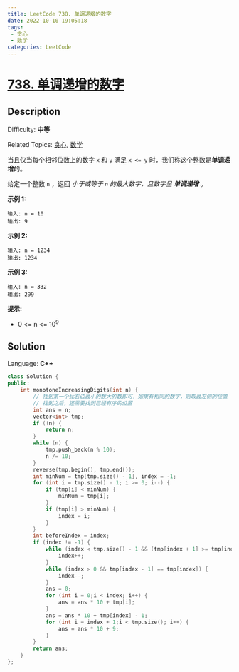 ```yaml
---
title: LeetCode 738. 单调递增的数字
date: 2022-10-10 19:05:18
tags:
 - 贪心
 - 数学
categories: LeetCode
---
```


# [738\. 单调递增的数字](https://leetcode.cn/problems/monotone-increasing-digits/)

## Description

Difficulty: **中等**  

Related Topics: [贪心](https://leetcode.cn/tag/greedy/), [数学](https://leetcode.cn/tag/math/)


当且仅当每个相邻位数上的数字 `x` 和 `y` 满足 `x <= y` 时，我们称这个整数是**单调递增**的。

给定一个整数 `n` ，返回 _小于或等于 `n` 的最大数字，且数字呈 **单调递增**_ 。

**示例 1:**

```
输入: n = 10
输出: 9
```

**示例 2:**

```
输入: n = 1234
输出: 1234
```

**示例 3:**

```
输入: n = 332
输出: 299
```

**提示:**

*   0 <= n <= 10<sup>9</sup>


## Solution

Language: **C++**

```c++
class Solution {
public:
    int monotoneIncreasingDigits(int n) {
        // 找到第一个比右边最小的数大的数即可，如果有相同的数字，则取最左侧的位置
        // 找到之后，还需要找到已经有序的位置
        int ans = n;
        vector<int> tmp;
        if (!n) {
            return n;
        }
        while (n) {
            tmp.push_back(n % 10);
            n /= 10;
        }
        reverse(tmp.begin(), tmp.end());
        int minNum = tmp[tmp.size() - 1], index = -1;
        for (int i = tmp.size() - 1; i >= 0; i--) {
            if (tmp[i] < minNum) {
                minNum = tmp[i];
            }
            if (tmp[i] > minNum) {
                index = i;
            }
        }
        int beforeIndex = index;
        if (index != -1) {
            while (index < tmp.size() - 1 && (tmp[index + 1] >= tmp[index])) {
                index++;
            }
            while (index > 0 && tmp[index - 1] == tmp[index]) {
                index--;
            }
            ans = 0;
            for (int i = 0;i < index; i++) {
                ans = ans * 10 + tmp[i];
            }
            ans = ans * 10 + tmp[index] - 1;
            for (int i = index + 1;i < tmp.size(); i++) {
                ans = ans * 10 + 9;
            }
        }
        return ans; 
    }
};
```